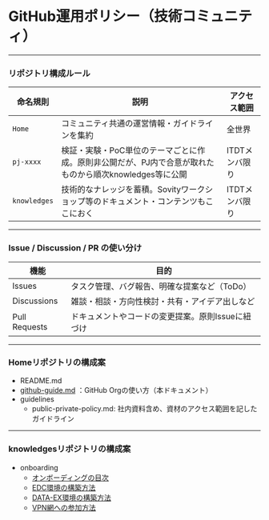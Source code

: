# GitHub運用ポリシー（技術コミュニティ）

---

### リポジトリ構成ルール

| 命名規則 | 説明 | アクセス範囲 |
| --- | --- | --- |
| `Home` | コミュニティ共通の運営情報・ガイドラインを集約 | 全世界 |
| `pj-xxxx` | 検証・実験・PoC単位のテーマごとに作成。原則非公開だが、PJ内で合意が取れたものから順次knowledges等に公開 | ITDTメンバ限り |
| `knowledges`  | 技術的なナレッジを蓄積。Sovityワークショップ等のドキュメント・コンテンツもここにおく | ITDTメンバ限り |

---

### Issue / Discussion / PR の使い分け

| 機能 | 目的 |
| --- | --- |
| Issues | タスク管理、バグ報告、明確な提案など（ToDo） |
| Discussions | 雑談・相談・方向性検討・共有・アイデア出しなど |
| Pull Requests | ドキュメントやコードの変更提案。原則Issueに紐づけ |

---

### Homeリポジトリの構成案

- README.md
- [github-guide.md]() ：GitHub Orgの使い方（本ドキュメント）
- guidelines
    - public-private-policy.md: 社内資料含め、資材のアクセス範囲を記したガイドライン
 
---
### knowledgesリポジトリの構成案
- onboarding　
    - [オンボーディングの目次](https://github.com/UTokyo-ITDT/knowledges/blob/main/onboarding/index.md)
    - [EDC環境の構築方法](https://github.com/UTokyo-ITDT/knowledges/blob/main/onboarding/edc-setup.md)
    - [DATA-EX環境の構築方法](https://github.com/UTokyo-ITDT/knowledges/blob/main/onboarding/cadde-setup.md)
    - [VPN網への参加方法](https://github.com/UTokyo-ITDT/knowledges/blob/main/onboarding/vpn-setup.md)
